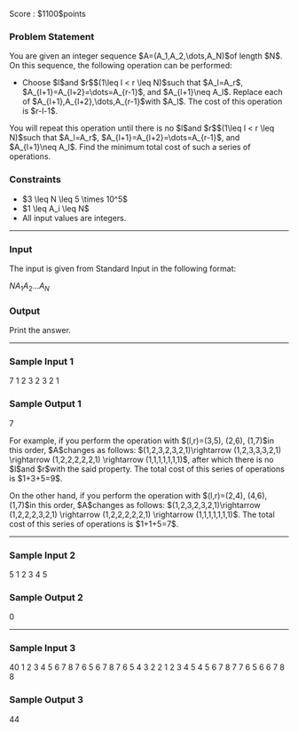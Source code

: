 
<div>

<span>

<span>

<p>
Score : $1100$points
</p>

<div>

<section>

### **Problem Statement**

<p>
You are given an integer sequence $A=(A_1,A_2,\dots,A_N)$of length $N$. On this sequence, the following operation can be performed:
</p>

<ul>

<li>
Choose $l$and $r$$(1\leq l < r \leq N)$such that $A_l=A_r$, $A_{l+1}=A_{l+2}=\dots=A_{r-1}$, and $A_{l+1}\neq A_l$. Replace each of $A_{l+1},A_{l+2},\dots,A_{r-1}$with $A_l$. The cost of this operation is $r-l-1$.
</li>

</ul>

<p>
You will repeat this operation until there is no $l$and $r$$(1\leq l < r \leq N)$such that $A_l=A_r$, $A_{l+1}=A_{l+2}=\dots=A_{r-1}$, and $A_{l+1}\neq A_l$. Find the minimum total cost of such a series of operations.
</p>

</section>

</div>

<div>

<section>

### **Constraints**

<ul>

<li>
$3 \leq N \leq 5 \times 10^5$
</li>

<li>
$1 \leq A_i \leq N$
</li>

<li>
All input values are integers.
</li>

</ul>

</section>

</div>

---

<div>

<div>

<section>

### **Input**

<p>
The input is given from Standard Input in the following format:
</p>

<div>

$N$$A_1$$A_2$$\dots$$A_N$
</div>

</section>

</div>

<div>

<section>

### **Output**

<p>
Print the answer.
</p>

</section>

</div>

</div>

---

<div>

<section>

### **Sample Input 1**

<div>

7
1 2 3 2 3 2 1

</div>

</section>

</div>

<div>

<section>

### **Sample Output 1**

<div>

7

</div>

<p>
For example, if you perform the operation with $(l,r)=(3,5), (2,6), (1,7)$in this order, $A$changes as follows: $(1,2,3,2,3,2,1)\rightarrow (1,2,3,3,3,2,1) \rightarrow (1,2,2,2,2,2,1) \rightarrow (1,1,1,1,1,1,1)$, after which there is no $l$and $r$with the said property. The total cost of this series of operations is $1+3+5=9$.
</p>

<p>
On the other hand, if you perform the operation with $(l,r)=(2,4), (4,6), (1,7)$in this order, $A$changes as follows: $(1,2,3,2,3,2,1)\rightarrow (1,2,2,2,3,2,1) \rightarrow (1,2,2,2,2,2,1) \rightarrow (1,1,1,1,1,1,1)$. The total cost of this series of operations is $1+1+5=7$.
</p>

</section>

</div>

---

<div>

<section>

### **Sample Input 2**

<div>

5
1 2 3 4 5

</div>

</section>

</div>

<div>

<section>

### **Sample Output 2**

<div>

0

</div>

</section>

</div>

---

<div>

<section>

### **Sample Input 3**

<div>

40
1 2 3 4 5 6 7 8 7 6 5 6 7 8 7 6 5 4 3 2 2 1 2 3 4 5 4 5 6 7 8 7 7 6 5 6 6 7 8 8

</div>

</section>

</div>

<div>

<section>

### **Sample Output 3**

<div>

44

</div>

</section>

</div>

</span>

</span>

</div>
